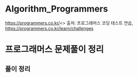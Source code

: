 # Algorithm_Programmers
https://programmers.co.kr/<>
출처: 프로그래머스 코딩 테스트 연습, https://programmers.co.kr/learn/challenges

# 프로그래머스 문제풀이 정리
## 풀이 정리
